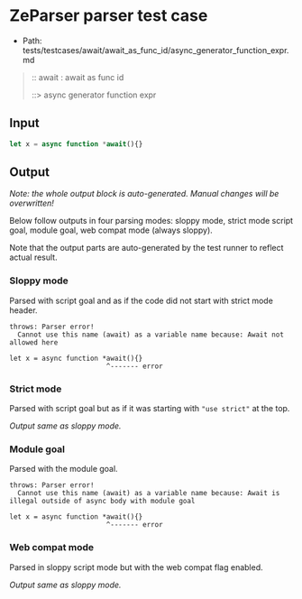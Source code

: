 # ZeParser parser test case

- Path: tests/testcases/await/await_as_func_id/async_generator_function_expr.md

> :: await : await as func id
>
> ::> async generator function expr

## Input

`````js
let x = async function *await(){}
`````

## Output

_Note: the whole output block is auto-generated. Manual changes will be overwritten!_

Below follow outputs in four parsing modes: sloppy mode, strict mode script goal, module goal, web compat mode (always sloppy).

Note that the output parts are auto-generated by the test runner to reflect actual result.

### Sloppy mode

Parsed with script goal and as if the code did not start with strict mode header.

`````
throws: Parser error!
  Cannot use this name (await) as a variable name because: Await not allowed here

let x = async function *await(){}
                        ^------- error
`````

### Strict mode

Parsed with script goal but as if it was starting with `"use strict"` at the top.

_Output same as sloppy mode._

### Module goal

Parsed with the module goal.

`````
throws: Parser error!
  Cannot use this name (await) as a variable name because: Await is illegal outside of async body with module goal

let x = async function *await(){}
                        ^------- error
`````


### Web compat mode

Parsed in sloppy script mode but with the web compat flag enabled.

_Output same as sloppy mode._
